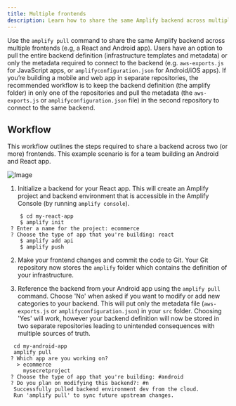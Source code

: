 ```yaml
---
title: Multiple frontends
description: Learn how to share the same Amplify backend across multiple frontends (e.g, a React and Android app).
---
```


Use the `amplify pull` command to share the same Amplify backend across multiple frontends (e.g, a React and Android app). Users have an option to pull the entire backend definition (infrastructure templates and metadata) or only the metadata required to connect to the backend (e.g. `aws-exports.js` for JavaScript apps, or `amplifyconfiguration.json` for Android/iOS apps). If you’re building a mobile and web app in separate repositories, the recommended workflow is to keep the backend definition (the amplify folder) in only one of the repositories and pull the metadata (the `aws-exports.js` or `amplifyconfiguration.json` file) in the second repository to connect to the same backend.

## Workflow

This workflow outlines the steps required to share a backend across two (or more) frontends. This example scenario is for a team building an Android and React app.

![Image](~/images/multiple-frontends.png)

1. Initialize a backend for your React app. This will create an Amplify project and backend environment that is accessible in the Amplify Console (by running `amplify console`).

 ```console
     $ cd my-react-app
     $ amplify init
  ? Enter a name for the project: ecommerce
  ? Choose the type of app that you're building: react
     $ amplify add api
     $ amplify push
 ```

2. Make your frontend changes and commit the code to Git. Your Git repository now stores the `amplify` folder which contains the definition of your infrastructure.

3. Reference the backend from your Android app using the `amplify pull` command. Choose 'No' when asked if you want to modify or add new categories to your backend. This will put only the metadata file (`aws-exports.js` or `amplifyconfiguration.json`) in your `src` folder. Choosing 'Yes' will work, however your backend definition will now be stored in two separate repositories leading to unintended consequences with multiple sources of truth.

 ```console
   cd my-android-app
   amplify pull
  ? Which app are you working on?
    > ecommerce
      mysecretproject
  ? Choose the type of app that you're building: #android
  ? Do you plan on modifying this backend?: #n
   Successfully pulled backend environment dev from the cloud.
   Run 'amplify pull' to sync future upstream changes.
 ```
